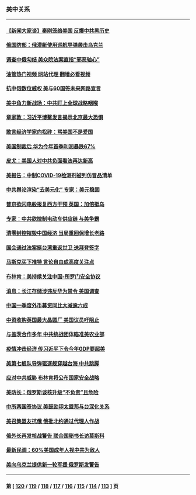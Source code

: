 ### 美中关系
---
#### [【新闻大家谈】秦刚笼络美国 反爆中共黑历史](../../pages/nf1412576/n13722995.md?04300845) 
#### [俄国防部：俄潜艇使用巡航导弹袭击乌克兰](../../pages/nf1412576/n13723318.md?04300845) 
#### [调查中俄勾结 美众院法案直指“邪恶轴心”](../../pages/nf1412576/n13723270.md?04300845) 
#### [油管热门视频 网站代理 翻墙必看视频](http://209.222.30.114:81/youtube.html?04300845)
#### [抗中俄数位威权 美与60国签未来网路宣言](../../pages/nf1412576/n13722999.md?04300845) 
#### [美中角力新战场：中共盯上全球战略咽喉](../../pages/nf1412576/n13722771.md?04300845) 
#### [章家敦：习近平博鳌发言揭示北京最大恐惧](../../pages/nf1412576/n13722777.md?04300845) 
#### [敢言经济学家向松祚：骂美国不是爱国](../../pages/nf1412576/n13722714.md?04300845) 
#### [美国制裁后 华为今年首季利润暴跌67%](../../pages/nf1412576/n13722751.md?04300845) 
#### [皮尤：美国人对中共负面看法再达新高](../../pages/nf1412576/n13722742.md?04300845) 
#### [美报告：中制COVID-19检测剂被列仿冒品清单](../../pages/nf1412576/n13722448.md?04300845) 
#### [中共舆论渲染“去美元化” 专家：美元稳固](../../pages/nf1412576/n13722637.md?04300845) 
#### [普京欲闪电般报复西方干预 英国：加倍挺乌](../../pages/nf1412576/n13722461.md?04300845) 
#### [专家：中共欲控制电动车供应链 与美争霸](../../pages/nf1412576/n13722161.md?04300845) 
#### [清零封控摧毁中国经济 当局重回保增长老路](../../pages/nf1412576/n13721951.md?04300845) 
#### [国会通过法案挺台湾重返世卫 送拜登签字](../../pages/nf1412576/n13722043.md?04300845) 
#### [马斯克买下推特 言论自由成高度关注点](../../pages/nf1412576/n13722017.md?04300845) 
#### [布林肯：美持续关注中国-所罗门安全协议](../../pages/nf1412576/n13721939.md?04300845) 
#### [消息：长江存储涉违反华为禁令 美国调查](../../pages/nf1412576/n13721928.md?04300845) 
#### [中国一季度外币募资同比大减逾六成](../../pages/nf1412576/n13721868.md?04300845) 
#### [中资收购英国最大晶圆厂 美国议员吁阻止](../../pages/nf1412576/n13721835.md?04300845) 
#### [与盖茨合作多年 中共统战团体瞄准美农业部](../../pages/nf1412576/n13721692.md?04300845) 
#### [疫情冲击经济 传习近平下令今年GDP要超美](../../pages/nf1412576/n13721445.md?04300845) 
#### [美第七舰队导弹驱逐舰穿越台海 中共跳脚](../../pages/nf1412576/n13721396.md?04300845) 
#### [应对中共威胁 布林肯将公布国家安全战略](../../pages/nf1412576/n13721192.md?04300845) 
#### [美防长：俄罗斯谈核升级“不负责”且危险](../../pages/nf1412576/n13721193.md?04300845) 
#### [中所两国签协议 美鼓励印太盟邦与台深化关系](../../pages/nf1412576/n13721001.md?04300845) 
#### [美召集盟友抗俄 俄批北约通过代理人作战](../../pages/nf1412576/n13720984.md?04300845) 
#### [俄外长再发核战警告 联合国秘书长访莫斯科](../../pages/nf1412576/n13721026.md?04300845) 
#### [最新民调：60%美国成年人视中共为敌人](../../pages/nf1412576/n13720557.md?04300845) 
#### [美向乌克兰提供新一轮军援 俄罗斯发警告](../../pages/nf1412576/n13720465.md?04300845) 

---
#### 第 [ [120](./120.md?04300845) / [119](./119.md?04300845) / [118](./118.md?04300845) / [117](./117.md?04300845) / [116](./116.md?04300845) / [115](./115.md?04300845) / [114](./114.md?04300845) / [113](./113.md?04300845) ] 页
